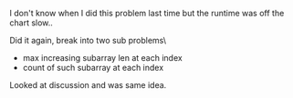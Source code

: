 I don't know when I did this problem last time but the runtime was off the chart slow..

Did it again, break into two sub problems\
* max increasing subarray len at each index
* count of such subarray at each index

Looked at discussion and was same idea.
